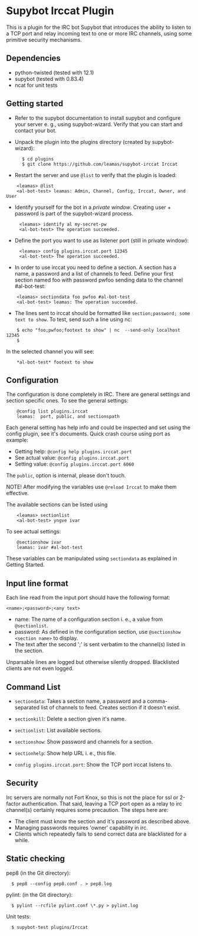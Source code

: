 Supybot Irccat Plugin
=====================
This is a plugin for the IRC bot Supybot that introduces the ability to
listen to a TCP port and relay incoming text to one or more IRC channels,
using some primitive security mechanisms.

Dependencies
------------
- python-twisted (tested with 12.1)
- supybot (tested with 0.83.4)
- ncat for unit tests

Getting started
---------------
* Refer to the supybot documentation to install supybot and configure
  your server e. g., using supybot-wizard. Verify that you can start and
  contact your bot.

* Unpack the plugin into the plugins directory (created by
  supybot-wizard):
```
      $ cd plugins
      $ git clone https://github.com/leamas/supybot-irccat Irccat
```

* Restart the server and use `@list` to verify that the plugin is loaded:
```
    <leamas> @list
    <al-bot-test> leamas: Admin, Channel, Config, Irccat, Owner, and User
```

* Identify yourself for the bot in a *private window*. Creating user +
  password is part of the supybot-wizard process.
```
     <leamas> identify al my-secret-pw
     <al-bot-test> The operation succeeded.
```
* Define the port you want to use as listener port (still in private window):
```
     <leamas> config plugins.irccat.port 12345
     <al-bot-test> The operation succeeded.
```

* In order to use irccat you need to define a section. A section has a name,
  a password and a list of channels to feed. Define your first section
  named foo with password pwfoo sending data to the channel #al-bot-test:
```
    <leamas> sectiondata foo pwfoo #al-bot-test
    <al-bot-test> leamas: The operation succeeded.
```

* The lines sent to irccat should be formatted like
 `section;password; some text to show`. To test, send such a line using nc:
```
    $ echo "foo;pwfoo;footext to show" | nc  --send-only localhost 12345
    $
```
In the selected channel you will see:
```
    *al-bot-test* footext to show
```

Configuration
-------------

The configuration is done completely in IRC. There are general settings
and section specific ones. To see the general settings:
```
    @config list plugins.irccat
    leamas:  port, public, and sectionspath
```

Each general setting has help info and could be inspected and set using
the config plugin, see it's documents. Quick crash course using port as
example:

* Getting help: `@config help plugins.irccat.port`
* See actual value: `@config plugins.irccat.port`
* Setting value: `@config plugins.irccat.port 6060`

The `public`, option is internal, please don't touch.

NOTE! After modifying the variables use `@reload Irccat` to make them
effective.

The available sections can be listed using
```
    <leamas> sectionlist
    <al-bot-test> yngve ivar
```

To see actual settings:
```
    @sectionshow ivar
    leamas: ivar #al-bot-test
```

These variables can be manipulated using `sectiondata` as explained in Getting Started.


Input line format
-----------------
Each line read from the input port should have the following format:

    <name>;<password>;<any text>

- name: The name of a configuration section i. e., a value from
  `@sectionlist`.
- password: As defined in the configuration section, use
   `@sectionshow <section name>` to display.
- The text after the second ';' is sent verbatim to the channel(s) listed
  in the section.

Unparsable lines are logged but otherwise silently dropped. Blacklisted
clients are not even logged.


Command List
------------
* `sectiondata`: Takes a section name, a password and a comma-separated
   list of channels to feed. Creates section if it doesn't exist.

* `sectionkill`: Delete a section given it's name.

* `sectionlist`: List available sections.

* `sectionshow`: Show password and channels for a section.

* `sectionhelp`: Show help URL i. e., this file.

* `config plugins.irccat.port`: Show  the TCP port irccat listens to.


Security
--------
Irc servers are normally not Fort Knox, so this is not the place for ssl or
2-factor authentication. That said, leaving a TCP port open as a relay to
irc channel(s) certainly requires some precaution. The steps here are:

- The client must know the section and it's password as described above.
- Managing passwords requires 'owner' capability in irc.
- Clients which repeatedly fails to send correct data are blacklisted for a
  while.


Static checking
---------------

pep8 (in the Git directory):
```
  $ pep8 --config pep8.conf . > pep8.log
```
pylint: (in the Git directory):
```
  $ pylint --rcfile pylint.conf \*.py > pylint.log
```
Unit tests:
```
  $ supybot-test plugins/Irccat
```

